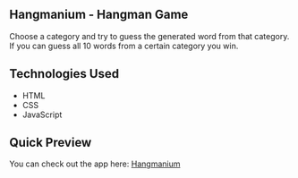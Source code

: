 ## Hangmanium - Hangman Game
Choose a category and try to guess the generated word from that category. If you can guess all 10 words from a certain category you win.

## Technologies Used
- HTML
- CSS
- JavaScript  

## Quick Preview
You can check out the app here:
[Hangmanium](http://hangmanium.netlify.app "Hangmanium - Hangman Game")
